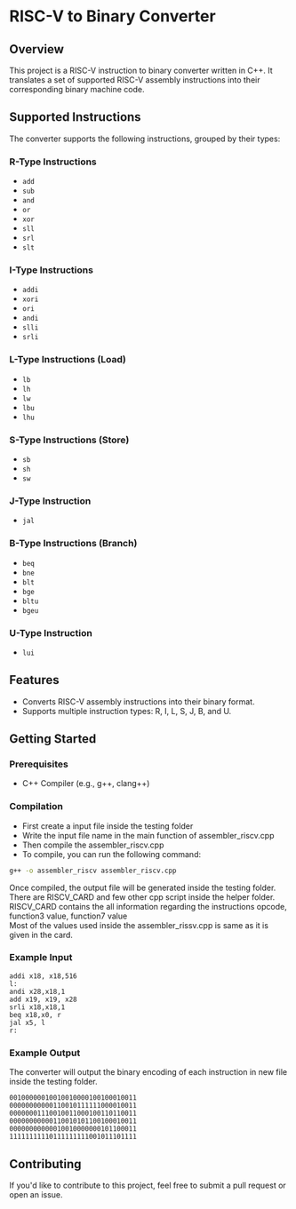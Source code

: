 # RISC-V to Binary Converter

## Overview

This project is a RISC-V instruction to binary converter written in C++. It translates a set of supported RISC-V assembly instructions into their corresponding binary machine code.

## Supported Instructions

The converter supports the following instructions, grouped by their types:

### R-Type Instructions
- `add`
- `sub`
- `and`
- `or`
- `xor`
- `sll`
- `srl`
- `slt`

### I-Type Instructions
- `addi`
- `xori`
- `ori`
- `andi`
- `slli`
- `srli`

### L-Type Instructions (Load)
- `lb`
- `lh`
- `lw`
- `lbu`
- `lhu`

### S-Type Instructions (Store)
- `sb`
- `sh`
- `sw`

### J-Type Instruction
- `jal`

### B-Type Instructions (Branch)
- `beq`
- `bne`
- `blt`
- `bge`
- `bltu`
- `bgeu`

### U-Type Instruction
- `lui`

## Features
- Converts RISC-V assembly instructions into their binary format.
- Supports multiple instruction types: R, I, L, S, J, B, and U.

## Getting Started

### Prerequisites
- C++ Compiler (e.g., g++, clang++)

### Compilation
- First create a input file inside the testing folder
- Write the input file name in the main function of assembler_riscv.cpp
- Then compile the assembler_riscv.cpp
- To compile, you can run the following command:

```bash
g++ -o assembler_riscv assembler_riscv.cpp
```

Once compiled, the output file will be generated inside the testing folder. <br>
There are RISCV_CARD and few other cpp script inside the helper folder. <br>
RISCV_CARD contains the all information regarding the instructions opcode, function3 value, function7 value <br>
Most of the values used inside the assembler_rissv.cpp is same as it is given in the card. <br>

### Example Input

```assembly
addi x18, x18,516
l:
andi x28,x18,1
add x19, x19, x28
srli x18,x18,1
beq x18,x0, r
jal x5, l
r:
```

### Example Output

The converter will output the binary encoding of each instruction in new file inside the testing folder.
```binary
00100000010010010000100100010011
00000000000110010111111000010011
00000001110010011000100110110011
00000000000110010101100100010011
00000000000010010000000101100011
11111111110111111111001011101111
```

## Contributing

If you'd like to contribute to this project, feel free to submit a pull request or open an issue.
